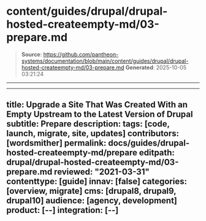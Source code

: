 # content/guides/drupal/drupal-hosted-createempty-md/03-prepare.md

> **Source**: https://github.com/pantheon-systems/documentation/blob/main/content/guides/drupal/drupal-hosted-createempty-md/03-prepare.md
> **Generated**: 2025-10-05 03:21:24

---

---
title: Upgrade a Site That Was Created With an Empty Upstream to the Latest Version of Drupal
subtitle: Prepare
description: 
tags: [code, launch, migrate, site, updates]
contributors: [wordsmither]
permalink: docs/guides/drupal-hosted-createempty-md/prepare
editpath: drupal/drupal-hosted-createempty-md/03-prepare.md
reviewed: "2021-03-31"
contenttype: [guide]
innav: [false]
categories: [overview, migrate]
cms: [drupal8, drupal9, drupal10]
audience: [agency, development]
product: [--]
integration: [--]
---

<Partial file="drupal/prepare-local-environment-no-clone-new.md" />
